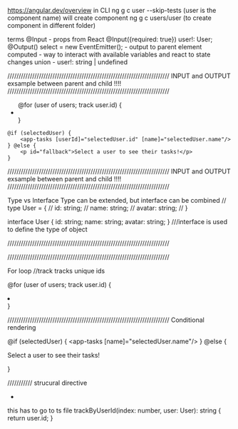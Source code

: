 https://angular.dev/overview
in CLI
ng g c user --skip-tests (user is the component name) will create component
ng g c users/user (to create component in different folder)

terms
@Input - props from React @Input({required: true}) user!: User;
@Output() select = new EventEmitter<string>(); - output to parent element
computed - way to interact with available variables and react to state changes
union - user!: string | undefined

////////////////////////////////////////////////////////////////////////
INPUT and OUTPUT exsample between parent and child !!!!
////////////////////////////////////////////////////////////////////////
<main>
    <ul id="users">
        @for (user of users; track user.id) {
            <li>
                <app-user [user]="user" (select)="onSelectUser($event)"/>
            </li>
        }
    </ul>

    @if (selectedUser) {
        <app-tasks [userId]="selectedUser.id" [name]="selectedUser.name"/>
    } @else {
        <p id="fallback">Select a user to see their tasks!</p>
    }
</main>

<!--Very Important basics stuff!!!-->
<!--Render users in a list-->
<!--each app-user listens for click and if click happens in onSelectUser function we @output selected user-->
<!--then by selected user we know which app-tasks to show-->
<!--app tasks filters which items to show based by @Signals pased to it-->

////////////////////////////////////////////////////////////////////////
INPUT and OUTPUT exsample between parent and child !!!!
////////////////////////////////////////////////////////////////////////

Type vs Interface Type can be extended, but interface can be combined
// type User = {
//     id: string;
//     name: string;
//     avatar: string;
// }

interface User {
id: string;
name: string;
avatar: string;
} ///interface is used to define the type of object

////////////////////////////////////////////////////////////////////////

<!--Property Binding-->
<!--<img [src]="'assets/users/' + selectedUser.avatar"/>-->
<!--Wrap src in [] to bind the value of the src attribute to the expression 'assets/users/' + selectedUser.avatar using dynamic binding.-->

////////////////////////////////////////////////////////////////////////

For loop  //track tracks unique ids

@for (user of users; track user.id) {
<li>
<app-user [user]="user" (select)="onSelectUser($event)"/>
</li>
}

////////////////////////////////////////////////////////////////////////
Conditional rendering

@if (selectedUser) {
<app-tasks [name]="selectedUser.name"/>
} @else {
<p id="fallback">Select a user to see their tasks!</p>
}

///////////
strucural directive
<ul id="users">
<li *ngFor="let user of users; trackBy: trackByUserId">
    <app-user [user]="user" (select)="onSelectUser($event)"/>
</li>
</ul>

this has to go to ts file
trackByUserId(index: number, user: User): string {
return user.id;
}
